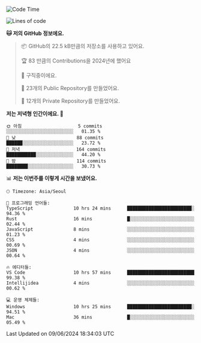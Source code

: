   <!--START_SECTION:waka-->
![Code Time](http://img.shields.io/badge/Code%20Time-641%20hrs%2025%20mins-blue)

![Lines of code](https://img.shields.io/badge/%EC%A0%80%EB%8A%94%20%EC%97%AC%ED%83%9C%EA%B9%8C%EC%A7%80%20-341.9%20thousand%20%EC%A4%84%EC%9D%98%20%EC%BD%94%EB%93%9C%EB%A5%BC%20%EC%9E%91%EC%84%B1%ED%96%88%EC%96%B4%EC%9A%94.-blue)

**🐱 저의 GitHub 정보에요.** 

> 📦 GitHub의 22.5 kB만큼의 저장소를 사용하고 있어요. 
 > 
> 🏆 83 만큼의 Contributions을 2024년에 했어요
 > 
> 💼 구직중이에요.
 > 
> 📜 23개의 Public Repository를 만들었어요. 
 > 
> 🔑 12개의 Private Repository를 만들었어요. 
 > 
**저는 저녁형 인간이에요. 🦉** 

```text
🌞 아침                     5 commits           ░░░░░░░░░░░░░░░░░░░░░░░░░   01.35 % 
🌆 낮　                     88 commits          ██████░░░░░░░░░░░░░░░░░░░   23.72 % 
🌃 저녁                     164 commits         ███████████░░░░░░░░░░░░░░   44.20 % 
🌙 밤　                     114 commits         ████████░░░░░░░░░░░░░░░░░   30.73 % 
```


📊 **저는 이번주를 이렇게 시간을 보냈어요.** 

```text
🕑︎ Timezone: Asia/Seoul

💬 프로그래밍 언어들: 
TypeScript               10 hrs 24 mins      ████████████████████████░   94.36 % 
Rust                     16 mins             █░░░░░░░░░░░░░░░░░░░░░░░░   02.44 % 
JavaScript               8 mins              ░░░░░░░░░░░░░░░░░░░░░░░░░   01.23 % 
CSS                      4 mins              ░░░░░░░░░░░░░░░░░░░░░░░░░   00.69 % 
JSON                     4 mins              ░░░░░░░░░░░░░░░░░░░░░░░░░   00.64 % 

🔥 에디터들: 
VS Code                  10 hrs 57 mins      █████████████████████████   99.38 % 
Intellijidea             4 mins              ░░░░░░░░░░░░░░░░░░░░░░░░░   00.62 % 

💻 운영 체제들: 
Windows                  10 hrs 25 mins      ████████████████████████░   94.51 % 
Mac                      36 mins             █░░░░░░░░░░░░░░░░░░░░░░░░   05.49 % 
```


 Last Updated on 09/06/2024 18:34:03 UTC
<!--END_SECTION:waka-->
